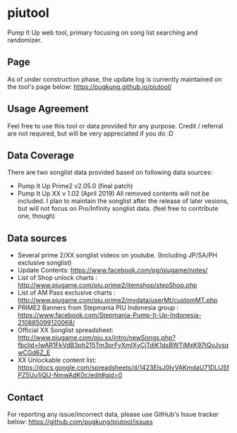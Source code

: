 # piutool
Pump It Up web tool, primary focusing on song list searching and randomizer.

## Page
As of under construction phase, the update log is currently maintained on the tool's page below:
https://pugkung.github.io/piutool/

## Usage Agreement
Feel free to use this tool or data provided for any purpose.
Credit / referral are not required, but will be very appreciated if you do :D

## Data Coverage
There are two songlist data provided based on following data sources:
* Pump It Up Prime2 v2.05.0 (final patch)
* Pump It Up XX v 1.02 (April 2019)
All removed contents will not be included.
I plan to maintain the songlist after the release of later vesions, but will not focus on Pro/Infinity songlist data. (feel free to contribute one, though)

## Data sources
* Several prime 2/XX songlist videos on youtube. (Including JP/SA/PH exclusive songlist)
* Update Contents: https://www.facebook.com/pg/piugame/notes/
* List of Shop unlock charts : http://www.piugame.com/piu.prime2/itemshop/stepShop.php
* List of AM Pass exclusive charts : http://www.piugame.com/piu.prime2/mydata/userMt/customMT.php
* PRIME2 Banners from Stepmania PIU Indonesia group : https://www.facebook.com/Stepmania-Pump-It-Up-Indonesia-210885099120068/
* Official XX Songlist spreadsheet: http://www.piugame.com/piu.xx/intro/newSongs.php?fbclid=IwAR1FkVdB3ph215Tm3prFyXmIXyCiTdiK1dsBWTiMxK97tQvJvsqwCGd6Z_E
* XX Unlockable content list: https://docs.google.com/spreadsheets/d/1423EIsJ0IvVAKmdaU71DLlJSfPZ5Uu1iQU-NmwAdK0c/edit#gid=0

## Contact
For reporting any issue/incorrect data, please use GitHub's Issue tracker below:
https://github.com/pugkung/piutool/issues